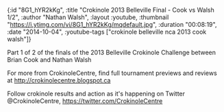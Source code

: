 {:id "8G1_hYR2kKg",
 :title "Crokinole 2013 Belleville Final - Cook vs Walsh 1/2",
 :author "Nathan Walsh",
 :layout :youtube,
 :thumbnail "https://i.ytimg.com/vi/8G1_hYR2kKg/mqdefault.jpg",
 :duration "00:08:19",
 :date "2014-10-04",
 :youtube-tags ["crokinole belleville nca 2013 cook walsh"]}


Part 1 of 2 of the finals of the 2013 Belleville Crokinole Challenge between Brian Cook and Nathan Walsh

For more from CrokinoleCentre, find full tournament previews and reviews at http://crokinolecentre.blogspot.ca

Follow crokinole results and action as it's happening on Twitter @CrokinoleCentre, https://twitter.com/CrokinoleCentre
